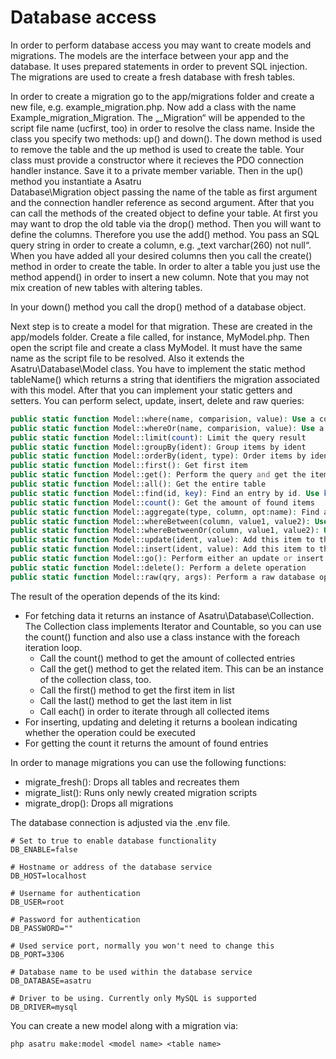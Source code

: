 # Database access

In order to perform database access you may want to create models and migrations. The
models are the interface between your app and the database. It uses prepared statements
in order to prevent SQL injection. The migrations are used to create a fresh database with
fresh tables.

In order to create a migration go to the app/migrations folder and create a new file, e.g.
example_migration.php. Now add a class with the name Example_migration_Migration.
The „_Migration“ will be appended to the script file name (ucfirst, too) in order to resolve
the class name. Inside the class you specify two methods: up() and down(). The down
method is used to remove the table and the up method is used to create the table. Your
class must provide a constructor where it recieves the PDO connection handler instance.
Save it to a private member variable. Then in the up() method you instantiate a Asatru\
Database\Migration object passing the name of the table as first argument and the
connection handler reference as second argument. After that you can call the methods of
the created object to define your table. At first you may want to drop the old table via the
drop() method. Then you will want to define the columns. Therefore you use the add()
method. You pass an SQL query string in order to create a column, e.g. „text varchar(260)
not null“. When you have added all your desired columns then you call the create() method
in order to create the table. In order to alter a table you just use the method append() in
order to insert a new column. Note that you may not mix creation of new tables with
altering tables.

In your down() method you call the drop() method of a database object.

Next step is to create a model for that migration. These are created in the app/models
folder. Create a file called, for instance, MyModel.php. Then open the script file and create
a class MyModel. It must have the same name as the script file to be resolved. Also it
extends the Asatru\Database\Model class. You have to implement the static method
tableName() which returns a string that identifiers the migration associated with this model.
After that you can implement your static getters and setters. You can perform select,
update, insert, delete and raw queries:
```php
public static function Model::where(name, comparision, value): Use a conditional and-query. Call the method for each condition
public static function Model::whereOr(name, comparision, value): Use a conditional or-query. Call the method for each condition
public static function Model::limit(count): Limit the query result
public static function Model::groupBy(ident): Group items by ident
public static function Model::orderBy(ident, type): Order items by ident. Type is either asc or desc.
public static function Model::first(): Get first item
public static function Model::get(): Perform the query and get the items
public static function Model::all(): Get the entire table
public static function Model::find(id, key): Find an entry by id. Use key parameter if you want to specify the name of the key so look for
public static function Model::count(): Get the amount of found items
public static function Model::aggregate(type, column, opt:name): Find an aggregate of the column (avg, min, max, sum, etc.)
public static function Model::whereBetween(column, value1, value2): Use a conditional between andquery. Call the method for each condition
public static function Model::whereBetweenOr(column, value1, value2): Use a conditional between orquery. Call the method for each condition
public static function Model::update(ident, value): Add this item to the updated item list
public static function Model::insert(ident, value): Add this item to the inserted item list
public static function Model::go(): Perform either an update or insert operation
public static function Model::delete(): Perform a delete operation
public static function Model::raw(qry, args): Perform a raw database operation
```

The result of the operation depends of the its kind:
+ For fetching data it returns an instance of Asatru\Database\Collection. The Collection class implements Iterator and Countable, so you can use the count() function and also use a class instance with the foreach iteration loop.
  - Call the count() method to get the amount of collected entries
  - Call the get(<ident>) method to get the related item. This can be an instance of the collection class, too.
  - Call the first() method to get the first item in list
  - Call the last() method to get the last item in list
  - Call each(<callback>) in order to iterate through all collected items
+ For inserting, updating and deleting it returns a boolean indicating whether the operation could be executed
+ For getting the count it returns the amount of found entries

In order to manage migrations you can use the following functions:
+ migrate_fresh(): Drops all tables and recreates them
+ migrate_list(): Runs only newly created migration scripts
+ migrate_drop(): Drops all migrations

The database connection is adjusted via the .env file. 
```
# Set to true to enable database functionality
DB_ENABLE=false

# Hostname or address of the database service
DB_HOST=localhost

# Username for authentication
DB_USER=root

# Password for authentication
DB_PASSWORD=""

# Used service port, normally you won't need to change this
DB_PORT=3306

# Database name to be used within the database service
DB_DATABASE=asatru

# Driver to be using. Currently only MySQL is supported
DB_DRIVER=mysql
```

You can create a new model along with a migration via:
```plaintext
php asatru make:model <model name> <table name>
```
